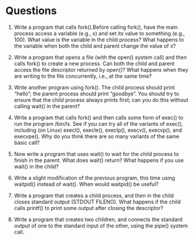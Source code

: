 # Questions
1. Write a program that calls fork().Before calling fork(), have the main process access a variable (e.g., x) and set its value to something (e.g., 100). What value is the variable in the child process? What happens to the variable when both the child and parent change the value of x?

2. Write a program that opens a file (with the open() system call) and then calls fork() to create a new process. Can both the child and parent access the file descriptor returned by open()? What happens when they are writing to the file concurrently, i.e., at the same time?

3. Write another program using fork(). The child process should print “hello”; the parent process should print “goodbye”. You should try to ensure that the child process always prints first; can you do this without calling wait() in the parent?

4. Write a program that calls fork() and then calls some form of exec() to run the program /bin/ls. See if you can try all of the variants of exec(), including (on Linux) execl(), execle(), execlp(), execv(), execvp(), and execvpe(). Why do you think there are so many variants of the same basic call?

5. Now write a program that uses wait() to wait for the child process to finish in the parent. What does wait() return? What happens if you use wait() in the child?

6. Write a slight modification of the previous program, this time using waitpid() instead of wait(). When would waitpid() be useful?

7. Write a program that creates a child process, and then in the child closes standard output (STDOUT FILENO). What happens if the child calls printf() to print some output after closing the descriptor?

8. Write a program that creates two children, and connects the standard output of one to the standard input of the other, using the pipe() system call.
